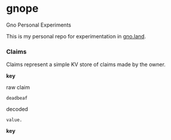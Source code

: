 # gnope
Gno Personal Experiments


This is my personal repo for experimentation in [gno.land](https://gno.land).


### Claims

Claims represent a simple KV store of claims made by the owner.

**key**

raw claim
```
deadbeaf
```


decoded
```
value.
```

**key**